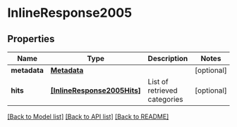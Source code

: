 # InlineResponse2005


## Properties
Name | Type | Description | Notes
------------ | ------------- | ------------- | -------------
**metadata** | [**Metadata**](Metadata.md) |  | [optional] 
**hits** | [**[InlineResponse2005Hits]**](InlineResponse2005Hits.md) | List of retrieved categories | [optional] 

[[Back to Model list]](../README.md#documentation-for-models) [[Back to API list]](../README.md#documentation-for-api-endpoints) [[Back to README]](../README.md)


